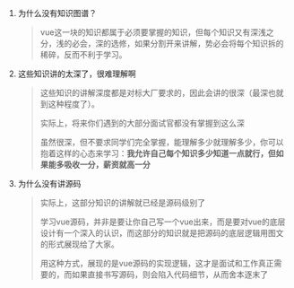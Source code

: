 1. 为什么没有知识图谱？

   > vue这一块的知识都属于必须要掌握的知识，但每个知识又有深浅之分，浅的必会，深的选修，如果分割开来讲解，势必会将每个知识拆的稀碎，反而不利于学习。

2. 这些知识讲的太深了，很难理解啊

   > 这些知识的讲解深度都是对标大厂要求的，因此会讲的很深（最深也就到这种程度了）。
   >
   > 实际上，将来你们遇到的大部分面试官都没有掌握到这么深
   >
   > 虽然很深，但不要求同学们完全掌握，能理解多少就理解多少，你可以抱着这样的心态来学习：**我允许自己每个知识多少知道一点就行，但如果能多吸收一分，薪资就高一分**

3. 为什么没有讲源码

   > 实际上，这部分知识的讲解就已经是源码级别了
   >
   > 学习vue源码，并非是要让你自己写一个vue出来，而是要对vue的底层设计有一个深入的认识，而这部分的知识就是把源码的底层逻辑用图文的形式展现给了大家。
   >
   > 用这种方式，展现的是vue源码的实现逻辑，这才是面试和工作真正需要的，而如果直接书写源码，则会陷入代码细节，从而舍本逐末了


